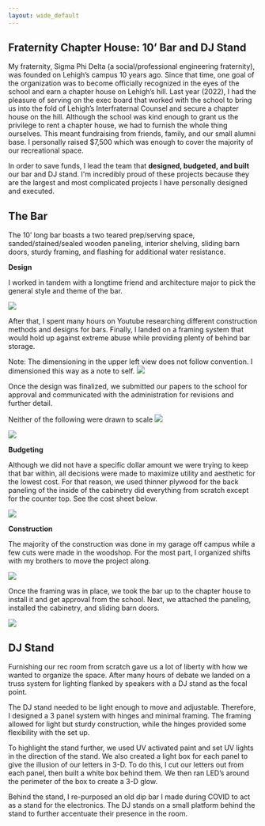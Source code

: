 ```yaml
---
layout: wide_default
---
```


## Fraternity Chapter House: 10’ Bar and DJ Stand

My fraternity, Sigma Phi Delta (a social/professional engineering fraternity), was founded on Lehigh’s campus 10 years ago. Since that time, one goal of the organization was to become officially recognized in the eyes of the school and earn a chapter house on Lehigh’s hill. Last year (2022), I had the pleasure of serving on the exec board that worked with the school to bring us into the fold of Lehigh’s Interfraternal Counsel and secure a chapter house on the hill.
Although the school was kind enough to grant us the privilege to rent a chapter house, we had to furnish the whole thing ourselves. This meant fundraising from friends, family, and our small alumni base. I personally raised $7,500 which was enough to cover the majority of our recreational space.

In order to save funds, I lead the team that __designed, budgeted, and built__ our bar and DJ stand. I'm incredibly proud of these projects because they are the largest and most complicated projects I have personally designed and executed.

## The Bar
The 10’ long bar boasts a two teared prep/serving space, sanded/stained/sealed wooden paneling, interior shelving, sliding barn doors, sturdy framing, and flashing for additional water resistance.

__Design__

I worked in tandem with a longtime friend and architecture major to pick the general style and theme of the bar. 

<img src="wood_working/bar_initial_concept.jpg?raw=true"/>

After that, I spent many hours on Youtube researching different construction methods and designs for bars. Finally, I landed on a framing system that would hold up against extreme abuse while providing plenty of behind bar storage.

Note: The dimensioning in the upper left view does not follow convention. I dimensioned this way as a note to self.
<img src="wood_working/bar_framing_cad.JPG?raw=true"/>

Once the design was finalized, we submitted our papers to the school for approval and communicated with the administration for revisions and further detail.

Neither of the following were drawn to scale
<img src="wood_working/bar_iso.jpg?raw=true"/>

<img src="wood_working/bar_back_drawing.jpg?raw=true"/>


__Budgeting__

Although we did not have a specific dollar amount we were trying to keep that bar within, all decisions were made to maximize utility and aesthetic for the lowest cost. For that reason, we used thinner plywood for the back paneling of the inside of the cabinetry did everything from scratch except for the counter top. See the cost sheet below.

<img src="wood_working/bar_cost.JPG?raw=true"/>


__Construction__

The majority of the construction was done in my garage off campus while a few cuts were made in the woodshop. For the most part, I organized shifts with my brothers to move the project along.

<img src="wood_working/bar_construction.jpg?raw=true"/>


Once the framing was in place, we took the bar up to the chapter house to install it and get approval from the school. Next, we attached the paneling, installed the cabinetry, and sliding barn doors.

<img src="wood_working/bar_framed.jpg?raw=true"/>


## DJ Stand

Furnishing our rec room from scratch gave us a lot of liberty with how we wanted to organize the space. After many hours of debate we landed on a truss system for lighting flanked by speakers with a DJ stand as the focal point.

The DJ stand needed to be light enough to move and adjustable. Therefore, I designed a 3 panel system with hinges and minimal framing. The framing allowed for light but sturdy construction, while the hinges provided some flexibility with the set up.

To highlight the stand further, we used UV activated paint and set UV lights in the direction of the stand. We also created a light box for each panel to give the illusion of our letters in 3-D. To do this, I cut our letters out from each panel, then built a white box behind them. We then ran LED’s around the perimeter of the box to create a 3-D glow.

Behind the stand, I re-purposed an old dip bar I made during COVID to act as a stand for the electronics. The DJ stands on a small platform behind the stand to further accentuate their presence in the room.
